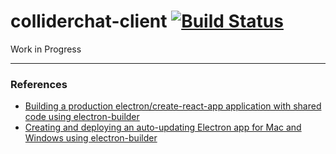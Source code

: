 # colliderchat-client [![Build Status](https://travis-ci.org/lorenzorivosecchi/colliderchat-client.svg?branch=master)](https://travis-ci.org/lorenzorivosecchi/colliderchat-client)

Work in Progress 

---

### References
- [Building a production electron/create-react-app application with shared code using electron-builder](https://medium.com/@johndyer24/building-a-production-electron-create-react-app-application-with-shared-code-using-electron-builder-c1f70f0e2649)
- [Creating and deploying an auto-updating Electron app for Mac and Windows using electron-builder](https://medium.com/@johndyer24/creating-and-deploying-an-auto-updating-electron-app-for-mac-and-windows-using-electron-builder-6a3982c0cee6)

